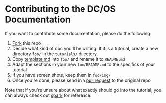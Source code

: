 # Contributing to the DC/OS Documentation

If you want to contribute some documentation, please do the following:

1. [Fork](https://help.github.com/articles/fork-a-repo/) this repo
1. Decide what kind of doc you'll be writing. If it is a tutorial, create a new directory `foo/` in the `tutorials/` directory.
1. Copy [template.md](templates/template.md) into `foo/` and rename it to `README.md`
1. Adapt the sections in your new `foo/README.md` to the specifics of your tutorial
1. If you have screen shots, keep them in `foo/img/`
1. Once you're done, please send in a [pull request](https://help.github.com/articles/using-pull-requests/) to the original repo

Note that if you're unsure about what exactly should go into the tutorial, you can always check out [spark](../tutorials/spark/) for reference.
